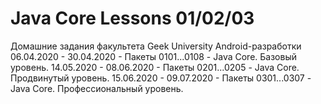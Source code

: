 # Java Core Lessons 01/02/03
Домашние задания факультета Geek University Android-разработки
06.04.2020 - 30.04.2020 - Пакеты 0101...0108 - Java Core. Базовый уровень.
14.05.2020 - 08.06.2020 - Пакеты 0201...0205 - Java Core. Продвинутый уровень.
15.06.2020 - 09.07.2020 - Пакеты 0301...0307 - Java Core. Профессиональный уровень.
